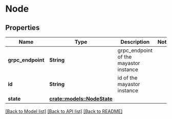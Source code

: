 # Node

## Properties

Name | Type | Description | Notes
------------ | ------------- | ------------- | -------------
**grpc_endpoint** | **String** | grpc_endpoint of the mayastor instance | 
**id** | **String** | id of the mayastor instance | 
**state** | [**crate::models::NodeState**](NodeState.md) |  | 

[[Back to Model list]](../README.md#documentation-for-models) [[Back to API list]](../README.md#documentation-for-api-endpoints) [[Back to README]](../README.md)


